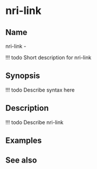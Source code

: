 

# nri-link


## Name
nri-link - 

<!-- prettier-ignore -->
!!! todo
     Short description for nri-link

## Synopsis
<!-- prettier-ignore -->
!!! todo
    Describe syntax here

## Description
<!-- prettier-ignore -->
!!! todo
    Describe nri-link

## Examples

## See also

